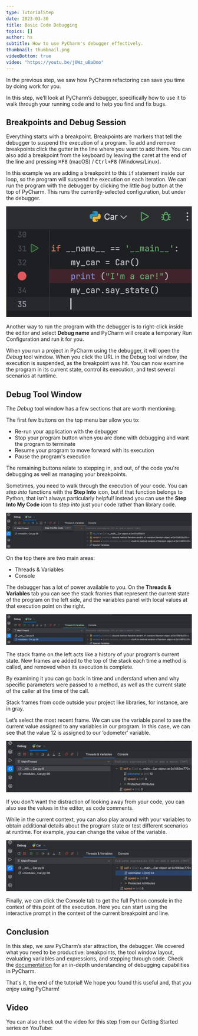 ```yaml
---
type: TutorialStep
date: 2023-03-30
title: Basic Code Debugging
topics: []
author: hs
subtitle: How to use PyCharm's debugger effectively.
thumbnail: thumbnail.png
videoBottom: true
video: "https://youtu.be/j0Wz_uBaDmo"
---
```


In the previous step, we saw how PyCharm refactoring can save you time by doing work for you.

In this step, we’ll look at PyCharm’s debugger, specifically how to use it to walk through your running code and to help you find and fix bugs.

## Breakpoints and Debug Session

Everything starts with a breakpoint. Breakpoints are markers that tell the debugger to suspend the execution of a program. To add and remove breakpoints click the gutter in the line where you want to add them. You can also add a breakpoint from the keyboard by leaving the caret at the end of the line and pressing <kbd>⌘F8</kbd> (macOS) / <kbd>Ctrl+F8</kbd> (Windows/Linux).

In this example we are adding a breakpoint to this `if` statement inside our loop, so the program will suspend the execution on each iteration. We can run the program with the debugger by clicking the little _bug_ button at the top of PyCharm. This runs the currently-selected configuration, but under the debugger.

<img src="debug_icon.png" alt="Debug Icon" />

Another way to run the program with the debugger is to right-click inside the editor and select **Debug name** and PyCharm will create a temporary Run Configuration and run it for you.

When you run a project in PyCharm using the debugger, it will open the _Debug_ tool window. When you click the URL in the Debug tool window, the execution is suspended, as the breakpoint was hit. You can now examine the program in its current state, control its execution, and test several scenarios at runtime.

## Debug Tool Window

The _Debug_ tool window has a few sections that are worth mentioning.

The first few buttons on the top menu bar allow you to:

- Re-run your application with the debugger
- Stop your program button when you are done with debugging and want the program to terminate
- Resume your program to move forward with its execution
- Pause the program's execution

The remaining buttons relate to stepping in, and out, of the code you're debugging as well as managing your breakpoints.

Sometimes, you need to walk through the execution of your code. You can _step into_ functions with the **Step Into** icon, but if that function belongs to Python, that isn't always particularly helpful! Instead you can use the **Step Into My Code** icon to step _into_ just your code rather than library code.

<img src="step-into-my-code.png" alt="Step Into My Code Icon" />

On the top there are two main areas:

- Threads & Variables
- Console

The debugger has a lot of power available to you. On the **Threads & Variables** tab you can see the stack frames that represent the current state of the program on the left side, and the variables panel with local values at that execution point on the right.

<img src="debugger-frame.png" alt="Debugger Frame" />

The stack frame on the left acts like a history of your program’s current state. New frames are added to the top of the stack each time a method is called, and removed when its execution is complete.

By examining it you can go back in time and understand when and why specific parameters were passed to a method, as well as the current state of the caller at the time of the call.

Stack frames from code outside your project like libraries, for instance, are in gray.

Let’s select the most recent frame. We can use the variable panel to see the current value assigned to any variables in our program. In this case, we can see that the value 12 is assigned to our ‘odometer’ variable.

<img src="odometer.png" alt="Odometer Variable" />

If you don't want the distraction of looking away from your code, you can also see the values in the editor, as code comments.

While in the current context, you can also play around with your variables to obtain additional details about the program state or test different scenarios at runtime. For example, you can change the value of the variable.

<img src="odometer-change.png" alt="Odometer 24" />

Finally, we can click the Console tab to get the full Python console in the context of this point of the execution. Here you can start using the interactive prompt in the context of the current breakpoint and line.

## Conclusion

In this step, we saw PyCharm’s star attraction, the debugger. We covered what you need to be productive: breakpoints, the tool window layout, evaluating variables and expressions, and stepping through code. Check the [documentation](https://www.jetbrains.com/help/pycharm/debugging-python-code.html) for an in-depth understanding of debugging capabilities in PyCharm.

That's it, the end of the tutorial! We hope you found this useful and, that you enjoy using PyCharm!

## Video

You can also check out the video for this step from our Getting Started series on YouTube:
